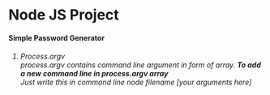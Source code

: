<h1>Node JS Project
<h4> Simple Password Generator
<h6>
<ol>
<li>Process.argv<br>
<i>process.argv </i>contains command line argument in form of array.
<b>To add a new command line in process.argv array</b><br>
Just write this in command line
node filename [your arguments here]